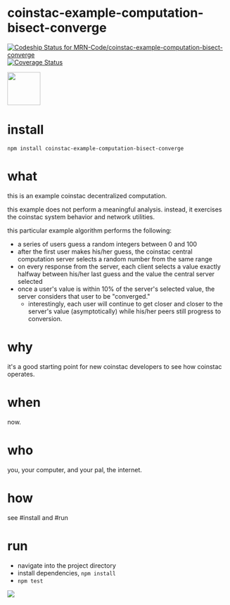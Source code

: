 # coinstac-example-computation-bisect-converge

[ ![Codeship Status for MRN-Code/coinstac-example-computation-bisect-converge](https://codeship.com/projects/a584c7c0-f9f6-0133-2f5f-124ad23604b3/status?branch=master)](https://codeship.com/projects/151444) [![Coverage Status](https://coveralls.io/repos/github/MRN-Code/coinstac-example-computation-bisect-converge/badge.svg?branch=master)](https://coveralls.io/github/MRN-Code/coinstac-example-computation-bisect-converge?branch=master)

<img src="https://raw.githubusercontent.com/MRN-Code/coinstac-common/master/img/coinstac.png" height="75px" />

# install

`npm install coinstac-example-computation-bisect-converge`

# what

this is an example coinstac decentralized computation.

this example does not perform a meaningful analysis.  instead, it exercises the coinstac system behavior and network utilities.

this particular example algorithm performs the following:

- a series of users guess a random integers between 0 and 100
- after the first user makes his/her guess, the coinstac central computation server selects a random number from the same range
- on every response from the server, each client selects a value exactly halfway between his/her last guess and the value the central server selected
- once a user's value is within 10% of the server's selected value, the server considers that user to be "converged."
  - interestingly, each user will continue to get closer and closer to the server's value (asymptotically) while his/her peers still progress to conversion.

# why

it's a good starting point for new coinstac developers to see how coinstac operates.

# when

now.

# who

you, your computer, and your pal, the internet.

# how

see #install and #run

# run

- navigate into the project directory
- install dependencies, `npm install`
- `npm test`

<img src="https://raw.githubusercontent.com/MRN-Code/coinstac-simulator/master/media/demo-capture.gif" />

